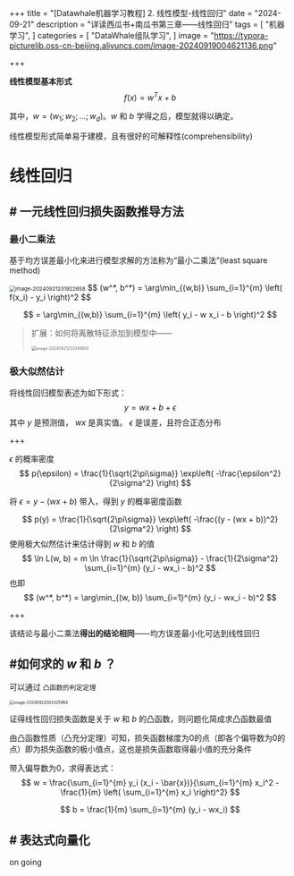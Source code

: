 +++
title = "[Datawhale机器学习教程] 2. 线性模型-线性回归"
date = "2024-09-21"
description = "详读西瓜书+南瓜书第三章——线性回归"
tags = [
 "机器学习",
]
categories = [
 "DataWhale组队学习",
]
image = "https://typora-picturelib.oss-cn-beijing.aliyuncs.com/image-20240919004621136.png"

+++



**线性模型基本形式**
$$
f(x) = w^T x + b
$$

其中，$w = (w_1; w_2; \dots; w_d)$。$w$ 和 $b$ 学得之后，模型就得以确定。

线性模型形式简单易于建模，且有很好的可解释性(comprehensibility)



# 线性回归

## # 一元线性回归损失函数推导方法

### 最小二乘法

基于均方误差最小化来进行模型求解的方法称为“最小二乘法”(least square method)

<img src="https://typora-picturelib.oss-cn-beijing.aliyuncs.com/image-20240921231922658.png" alt="image-20240921231922658" style="zoom: 67%;" />
$$
(w^*, b^*) = \arg\min_{(w,b)} \sum_{i=1}^{m} \left( f(x_i) - y_i \right)^2
$$

$$
= \arg\min_{(w,b)} \sum_{i=1}^{m} \left( y_i - w x_i - b \right)^2
$$

> 扩展：如何将离散特征添加到模型中——
>
> <img src="https://typora-picturelib.oss-cn-beijing.aliyuncs.com/image-20240921233349910.png" alt="image-20240921233349910" style="zoom:50%;" />

### 极大似然估计

将线性回归模型表述为如下形式：
$$
y = wx + b + \epsilon
$$
其中 $y$ 是预测值， $wx$ 是真实值。 $\epsilon$ 是误差，且符合正态分布

+++

 $\epsilon$ 的概率密度
$$
p(\epsilon) = \frac{1}{\sqrt{2\pi\sigma}} \exp\left( -\frac{\epsilon^2}{2\sigma^2} \right)
$$

将 $\epsilon = y - (wx + b)$ 带入，得到 $y$ 的概率密度函数


$$
p(y) = \frac{1}{\sqrt{2\pi\sigma}} \exp\left( -\frac{(y - (wx + b))^2}{2\sigma^2} \right)
$$
使用极大似然估计来估计得到 $w$ 和 $b$ 的值
$$
\ln L(w, b) = m \ln \frac{1}{\sqrt{2\pi\sigma}} - \frac{1}{2\sigma^2} \sum_{i=1}^{m} (y_i - wx_i - b)^2
$$
也即
$$
(w^*, b^*) = \arg\min_{(w, b)} \sum_{i=1}^{m} (y_i - wx_i - b)^2
$$

+++

该结论与最小二乘法**得出的结论相同**——均方误差最小化可达到线性回归



## #如何求的 $w$ 和 $b$ ？

可以通过 `凸函数的判定定理`

<img src="https://typora-picturelib.oss-cn-beijing.aliyuncs.com/image-20240922003325964.png" alt="image-20240922003325964" style="zoom:50%;" />

证得线性回归损失函数是关于 $w$ 和 $b$ 的凸函数，则问题化简成求凸函数最值

由凸函数性质（凸充分定理）可知，损失函数梯度为0的点（即各个偏导数为0的点）即为损失函数的极小值点，这也是损失函数取得最小值的充分条件

带入偏导数为0，求得表达式：
$$
w = \frac{\sum_{i=1}^{m} y_i (x_i - \bar{x})}{\sum_{i=1}^{m} x_i^2 - \frac{1}{m} \left( \sum_{i=1}^{m} x_i \right)^2}
$$

$$
b = \frac{1}{m} \sum_{i=1}^{m} (y_i - wx_i)
$$



## # 表达式向量化

on going